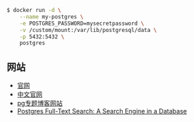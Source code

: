 

```bash
$ docker run -d \
    --name my-postgres \
    -e POSTGRES_PASSWORD=mysecretpassword \
    -v /custom/mount:/var/lib/postgresql/data \
    -p 5432:5432 \
    postgres
```

## 网站

- [官网](https://www.postgresql.org/)
- [中文官网](http://www.postgres.cn/index.php/v2/home)
- [pg专题博客网站](https://pigsty.cc/zh/blog/2021/05/24/%E5%BC%80%E7%AE%B1%E5%8D%B3%E7%94%A8%E7%9A%84pg%E5%8F%91%E8%A1%8C%E7%89%88pigsty/)
- [Postgres Full-Text Search: A Search Engine in a Database](https://blog.crunchydata.com/blog/postgres-full-text-search-a-search-engine-in-a-database)

